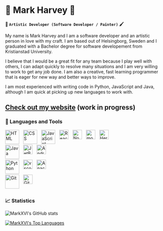 # :japanese_goblin: Mark Harvey :rabbit:

**:art: `Artistic Developer (Software Developer / Painter)` :paintbrush:**


My name is Mark Harvey and I am a software developer and an artistic person in love with my craft. I am based out of Helsingborg, Sweden and I graduated with a Bachelor degree for software developement from Kristianstad University.

I believe that I would be a great fit for any team because I play well with others, I can adapt quickly to resolve many situations and I am very willing to work to get any job done. I am also a creative, fast learning programmer that is eager for new way and better ways to improve.

I am most experienced with writing code in Python, JavaScript and Java, although I am quick at picking up new languages to work with.

[Check out my website](https://MarkXVI.github.io) **(work in progress)**
---

### :toolbox: Languages and Tools

<img align="left" alt="HTML" width="45px" style="padding-right:10px;" src="https://cdn.jsdelivr.net/gh/devicons/devicon/icons/html5/html5-plain.svg" />

<img align="left" alt="CSS" width="45px" style="padding-right:10px;" src="https://cdn.jsdelivr.net/gh/devicons/devicon/icons/css3/css3-plain.svg" />

<img align="left" alt="JavaScript" width="45px" style="padding-right:10px;" src="https://cdn.jsdelivr.net/gh/devicons/devicon/icons/javascript/javascript-original.svg" />

<img align="left" alt="React" width="30px" style="padding-right:10px;" src="https://cdn.jsdelivr.net/gh/devicons/devicon/icons/react/react-original.svg" />

<img align="left" alt="NodeJS" width="30px" style="padding-right:10px;" src="https://cdn.jsdelivr.net/gh/devicons/devicon/icons/nodejs/nodejs-original.svg" />

<img align="left" alt="mongodb" width="30px" style="padding-right:10px;" src="https://cdn.jsdelivr.net/gh/devicons/devicon/icons/mongodb/mongodb-original.svg"/>

<img align="left" alt="Heroku" width="30px" style="padding-right:10px;" src="https://cdn.jsdelivr.net/gh/devicons/devicon/icons/heroku/heroku-original.svg"/>

<br /><br />

<img align="left" alt="Java" width="45px" style="padding-right:10px;" src="https://cdn.jsdelivr.net/gh/devicons/devicon/icons/java/java-original.svg"/>

<img align="left" alt="JetBrains" width="30px" style="padding-right:10px;" src="https://cdn.jsdelivr.net/gh/devicons/devicon/icons/jetbrains/jetbrains-original.svg"/>

<img align="left" alt="AndroidStudio" width="30px" style="padding-right:10px;" src="https://cdn.jsdelivr.net/gh/devicons/devicon/icons/androidstudio/androidstudio-original.svg"/>

<br /><br />

<img align="left" alt="Python" width="45px" style="padding-right:10px;" src="https://cdn.jsdelivr.net/gh/devicons/devicon/icons/python/python-original.svg" />

<img align="left" alt="vscode" width="30px" style="padding-right:10px;" src="https://cdn.jsdelivr.net/gh/devicons/devicon/icons/vscode/vscode-original.svg" />

<img align="left" alt="Anaconda" width="30px" style="padding-right:10px;" src="https://cdn.jsdelivr.net/gh/devicons/devicon/icons/anaconda/anaconda-original.svg"/>

<br /><br />

<img align="left" alt="Git" width="45px" style="padding-right:10px;" src="https://cdn.jsdelivr.net/gh/devicons/devicon/icons/git/git-original.svg" />

<img align="left" alt="GitHub" width="30px" style="padding-right:10px;" src="https://cdn.jsdelivr.net/gh/devicons/devicon/icons/github/github-original.svg" />

<br /><br />

#

### :chart_with_upwards_trend: Statistics

![MarkXVI's GitHub stats](https://github-readme-stats.vercel.app/api?username=MarkXVI&show_icons=true&theme=synthwave)

[![MarkXVI's Top Languages](https://github-readme-stats.vercel.app/api/top-langs/?username=MarkXVI&layout=compact)](https://github.com/MarkXVI/github-readme-stats)

<!-- ![GitHub Streak](https://streak-stats.demolab.com?user=MarkXVI&theme=gruvbox&border_radius=4.5) -->

#
<!--
<details>
 <summary><h3> :computer: Mark's Coding Journey</h3></summary>
    Started with web development, realised I loved coding and went to study at Kristianstads University. I graduate with a Bachelor degree for Software development in June 2023. -->
